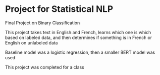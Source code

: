 # Project for Statistical NLP
Final Project on Binary Classification

This project takes text in English and French, learns which one is which based on labeled data, and then determines if something is in French or English on unlabeled data

Baseline model was a logistic regression, then a smaller BERT model was used

This project was completed for a class
